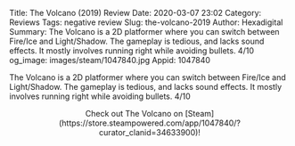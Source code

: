 Title: The Volcano (2019) Review
Date: 2020-03-07 23:02
Category: Reviews
Tags: negative review
Slug: the-volcano-2019
Author: Hexadigital
Summary: The Volcano is a 2D platformer where you can switch between Fire/Ice and Light/Shadow. The gameplay is tedious, and lacks sound effects. It mostly involves running right while avoiding bullets. 4/10
og_image: images/steam/1047840.jpg
Appid: 1047840

The Volcano is a 2D platformer where you can switch between Fire/Ice and Light/Shadow. The gameplay is tedious, and lacks sound effects. It mostly involves running right while avoiding bullets. 4/10

<center>Check out The Volcano on [Steam](https://store.steampowered.com/app/1047840/?curator_clanid=34633900)!</center>
